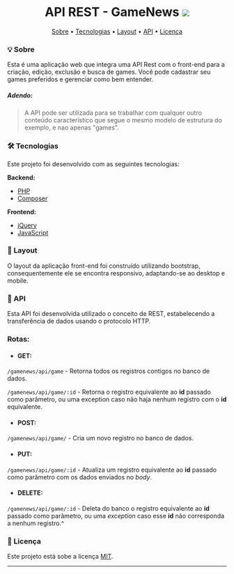 <h1 align="center">
  API REST - GameNews
  <img src="./Docs/gamenews.gif" />
</h1>

<p align="center">
 <a href="#sobre">Sobre</a> •
 <a href="#tecnologias">Tecnologias</a> • 
 <a href="#layout">Layout</a> • 
 <a href="#api">API</a> • 
 <a href="#licenca">Licença</a>
</p>

<div id="sobre"></div>

### 💡 Sobre

Esta é uma aplicação web que integra uma API Rest com o front-end para a criação, edição, exclusão e busca de games. Você pode cadastrar seu games preferidos e gerenciar como bem entender.

##### _**Adendo:**_
> A API pode ser utilizada para se trabalhar com qualquer outro conteúdo característico que segue o mesmo modelo de estrutura do exemplo, e nao apenas "games".

<div id="tecnologias"></div>

### 🛠 Tecnologias

Este projeto foi desenvolvido com as seguintes tecnologias:

**Backend:**
- [PHP](https://www.php.net/)
- [Composer](https://getcomposer.org/)

**Frontend:**
- [jQuery](https://jquery.com/)
- [JavaScript](https://developer.mozilla.org/pt-BR/docs/Web/JavaScript)

<div id="layout"></div>

### 🔖 Layout

O layout da aplicação front-end foi construído utilizando bootstrap, consequentemente ele se encontra responsivo, adaptando-se ao desktop e mobile.

<div id="api"></div>

### 🧰 API

Esta API foi desenvolvida utilizado o conceito de REST, estabelecendo a transferência de dados usando o protocolo HTTP.

### Rotas:

- #### GET:

``` /gamenews/api/game ``` - Retorna todos os registros contigos no banco de dados.

``` /gamenews/api/game/:id ``` - Retorna o registro equivalente ao **id** passado como parâmetro, ou uma exception caso não haja nenhum registro com o **id** equivalente.

- #### POST:

``` /gamenews/api/game/ ``` - Cria um novo registro no banco de dados.

- #### PUT:

``` /gamenews/api/game/:id ``` - Atualiza um registro equivalente ao **id** passado como parâmetro com os dados enviados no _body_.

- #### DELETE:

``` /gamenews/api/game/:id ``` - Deleta do banco o registro equivalente ao **id** passado como parâmetro, ou uma _exception_ caso esse **id** não corresponda a nenhum registro.^

<div id="licenca"></div>

### 📝 Licença

Este projeto está sobe a licença [MIT](./LICENSE).

---